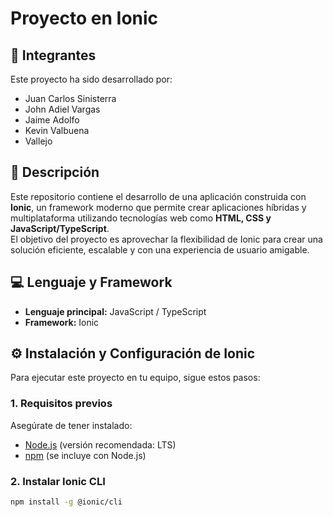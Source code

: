 # Proyecto en Ionic

## 👥 Integrantes
Este proyecto ha sido desarrollado por:
- Juan Carlos Sinisterra  
- John Adiel Vargas  
- Jaime Adolfo  
- Kevin Valbuena  
- Vallejo  

## 📌 Descripción
Este repositorio contiene el desarrollo de una aplicación construida con **Ionic**, un framework moderno que permite crear aplicaciones híbridas y multiplataforma utilizando tecnologías web como **HTML, CSS y JavaScript/TypeScript**.  
El objetivo del proyecto es aprovechar la flexibilidad de Ionic para crear una solución eficiente, escalable y con una experiencia de usuario amigable.  

## 💻 Lenguaje y Framework
- **Lenguaje principal:** JavaScript / TypeScript  
- **Framework:** Ionic  

## ⚙️ Instalación y Configuración de Ionic

Para ejecutar este proyecto en tu equipo, sigue estos pasos:

### 1. Requisitos previos
Asegúrate de tener instalado:  
- [Node.js](https://nodejs.org/) (versión recomendada: LTS)  
- [npm](https://www.npmjs.com/) (se incluye con Node.js)  

### 2. Instalar Ionic CLI
```bash
npm install -g @ionic/cli
